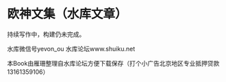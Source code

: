 # 欧神文集（水库文章）

持续写作中，构建仍未完成。

水库微信号yevon\_ou 水库论坛www.shuiku.net

本Book由雁珊整理自水库论坛方便下载保存（打个小广告北京地区专业抵押贷款13161359106）

